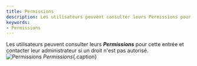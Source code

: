 ```yaml
---
title: Permissions
description: Les utilisateurs peuvent consulter leurs Permissions pour cette entrée et contacter leur administrateur si un droit n'est pas autorisé.
keywords:
- Permissions
---
```

Les utilisateurs peuvent consulter leurs ***Permissions*** pour cette entrée et contacter leur administrateur si un droit n'est pas autorisé.  
![Permissions](/img/fr/server/ServerOp4083.png) 
*Permissions*{.caption} 

